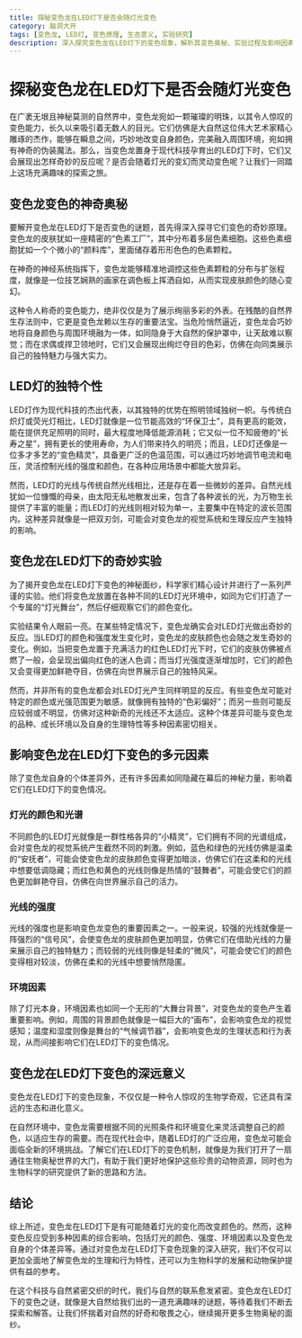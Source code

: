 ```yaml
---
title: 探秘变色龙在LED灯下是否会随灯光变色
category: 脑洞大开
tags: [变色龙, LED灯, 变色原理, 生态意义, 实验研究]
description: 深入探究变色龙在LED灯下的变色现象，解析其变色奥秘、实验过程及影响因素，揭示这一现象背后的生态和进化意义。
---
```

# 探秘变色龙在LED灯下是否会随灯光变色
在广袤无垠且神秘莫测的自然界中，变色龙宛如一颗璀璨的明珠，以其令人惊叹的变色能力，长久以来吸引着无数人的目光。它们仿佛是大自然这位伟大艺术家精心雕琢的杰作，能够在瞬息之间，巧妙地改变自身颜色，完美融入周围环境，宛如拥有神奇的伪装魔法。那么，当变色龙置身于现代科技孕育出的LED灯下时，它们又会展现出怎样奇妙的反应呢？是否会随着灯光的变幻而灵动变色呢？让我们一同踏上这场充满趣味的探索之旅。

## 变色龙变色的神奇奥秘

要解开变色龙在LED灯下是否变色的谜题，首先得深入探寻它们变色的奇妙原理。变色龙的皮肤犹如一座精密的“色素工厂”，其中分布着多层色素细胞。这些色素细胞犹如一个个微小的“颜料库”，里面储存着形形色色的色素颗粒。

在神奇的神经系统指挥下，变色龙能够精准地调控这些色素颗粒的分布与扩张程度，就像是一位技艺娴熟的画家在调色板上挥洒自如，从而实现皮肤颜色的随心变幻。

这种令人称奇的变色能力，绝非仅仅是为了展示绚丽多彩的外表。在残酷的自然界生存法则中，它更是变色龙赖以生存的重要法宝。当危险悄然逼近，变色龙会巧妙地将自身颜色与周围环境融为一体，如同隐身于大自然的保护罩中，让天敌难以察觉；而在求偶或捍卫领地时，它们又会展现出绚烂夺目的色彩，仿佛在向同类展示自己的独特魅力与强大实力。

## LED灯的独特个性

LED灯作为现代科技的杰出代表，以其独特的优势在照明领域独树一帜。与传统白炽灯或荧光灯相比，LED灯就像是一位节能高效的“环保卫士”，具有更高的能效，能在提供充足照明的同时，最大程度地降低能源消耗；它又似一位不知疲倦的“长寿之星”，拥有更长的使用寿命，为人们带来持久的明亮；而且，LED灯还像是一位多才多艺的“变色精灵”，具备更广泛的色温范围，可以通过巧妙地调节电流和电压，灵活控制光线的强度和颜色，在各种应用场景中都能大放异彩。

然而，LED灯的光线与传统自然光线相比，还是存在着一些微妙的差异。自然光线犹如一位慷慨的母亲，由太阳无私地散发出来，包含了各种波长的光，为万物生长提供了丰富的能量；而LED灯的光线则相对较为单一，主要集中在特定的波长范围内。这种差异就像是一把双刃剑，可能会对变色龙的视觉系统和生理反应产生独特的影响。

## 变色龙在LED灯下的奇妙实验

为了揭开变色龙在LED灯下变色的神秘面纱，科学家们精心设计并进行了一系列严谨的实验。他们将变色龙放置在各种不同的LED灯光环境中，如同为它们打造了一个专属的“灯光舞台”，然后仔细观察它们的颜色变化。

实验结果令人眼前一亮。在某些特定情况下，变色龙确实会对LED灯光做出奇妙的反应。当LED灯的颜色和强度发生变化时，变色龙的皮肤颜色也会随之发生奇妙的变化。例如，当把变色龙置于充满活力的红色LED灯光下时，它们的皮肤仿佛被点燃了一般，会呈现出偏向红色的迷人色调；而当灯光强度逐渐增加时，它们的颜色又会变得更加鲜艳夺目，仿佛在向世界展示自己的独特风采。

然而，并非所有的变色龙都会对LED灯光产生同样明显的反应。有些变色龙可能对特定的颜色或光强范围更为敏感，就像拥有独特的“色彩偏好”；而另一些则可能反应较弱或不明显，仿佛对这种新奇的光线还不太适应。这种个体差异可能与变色龙的品种、成长环境以及自身的生理特性等多种因素密切相关。

## 影响变色龙在LED灯下变色的多元因素

除了变色龙自身的个体差异外，还有许多因素如同隐藏在幕后的神秘力量，影响着它们在LED灯下的变色情况。

### 灯光的颜色和光谱
不同颜色的LED灯光就像是一群性格各异的“小精灵”，它们拥有不同的光谱组成，会对变色龙的视觉系统产生截然不同的刺激。例如，蓝色和绿色的光线仿佛是温柔的“安抚者”，可能会使变色龙的皮肤颜色变得更加暗淡，仿佛它们在这柔和的光线中想要低调隐藏；而红色和黄色的光线则像是热情的“鼓舞者”，可能会使它们的颜色更加鲜艳夺目，仿佛在向世界展示自己的活力。

### 光线的强度
光线的强度也是影响变色龙变色的重要因素之一。一般来说，较强的光线就像是一阵强烈的“信号风”，会使变色龙的皮肤颜色更加明显，仿佛它们在借助光线的力量来展示自己的独特魅力；而较弱的光线则像是轻柔的“微风”，可能会使它们的颜色变得相对较淡，仿佛在柔和的光线中想要悄然隐匿。

### 环境因素
除了灯光本身，环境因素也如同一个无形的“大舞台背景”，对变色龙的变色产生着重要影响。例如，周围的背景颜色就像是一幅巨大的“画布”，会影响变色龙的视觉感知；温度和湿度则像是舞台的“气候调节器”，会影响变色龙的生理状态和行为表现，从而间接影响它们在LED灯下的变色情况。

## 变色龙在LED灯下变色的深远意义

变色龙在LED灯下的变色现象，不仅仅是一种令人惊叹的生物学奇观，它还具有深远的生态和进化意义。

在自然环境中，变色龙需要根据不同的光照条件和环境变化来灵活调整自己的颜色，以适应生存的需要。而在现代社会中，随着LED灯的广泛应用，变色龙可能会面临全新的环境挑战。了解它们在LED灯下的变色机制，就像是为我们打开了一扇通往生物奥秘世界的大门，有助于我们更好地保护这些珍贵的动物资源，同时也为生物科学的研究提供了新的思路和方法。

## 结论

综上所述，变色龙在LED灯下是有可能随着灯光的变化而改变颜色的。然而，这种变色反应受到多种因素的综合影响，包括灯光的颜色、强度、环境因素以及变色龙自身的个体差异等。通过对变色龙在LED灯下变色现象的深入研究，我们不仅可以更加全面地了解变色龙的生理和行为特性，还可以为生物科学的发展和动物保护提供有益的参考。

在这个科技与自然紧密交织的时代，我们与自然的联系愈发紧密。变色龙在LED灯下的变色之谜，就像是大自然给我们出的一道充满趣味的谜题，等待着我们不断去探索和解答。让我们怀揣着对自然的好奇和敬畏之心，继续揭开更多生物奥秘的面纱。